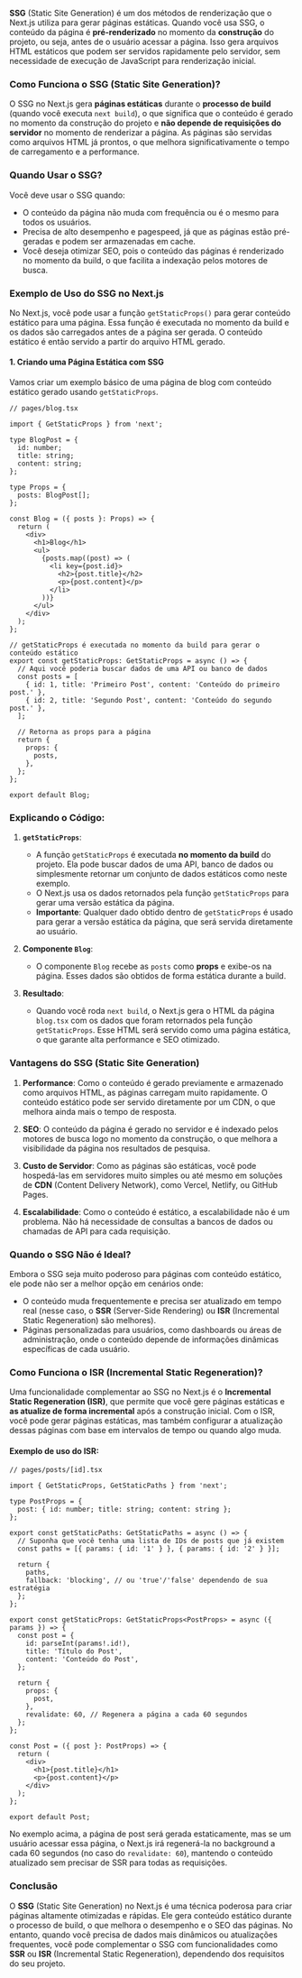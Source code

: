 **SSG** (Static Site Generation) é um dos métodos de renderização que o Next.js utiliza para gerar páginas estáticas. Quando você usa SSG, o conteúdo da página é **pré-renderizado** no momento da **construção** do projeto, ou seja, antes de o usuário acessar a página. Isso gera arquivos HTML estáticos que podem ser servidos rapidamente pelo servidor, sem necessidade de execução de JavaScript para renderização inicial.

### Como Funciona o SSG (Static Site Generation)?

O SSG no Next.js gera **páginas estáticas** durante o **processo de build** (quando você executa `next build`), o que significa que o conteúdo é gerado no momento da construção do projeto e **não depende de requisições do servidor** no momento de renderizar a página. As páginas são servidas como arquivos HTML já prontos, o que melhora significativamente o tempo de carregamento e a performance.

### Quando Usar o SSG?

Você deve usar o SSG quando:
- O conteúdo da página não muda com frequência ou é o mesmo para todos os usuários.
- Precisa de alto desempenho e pagespeed, já que as páginas estão pré-geradas e podem ser armazenadas em cache.
- Você deseja otimizar SEO, pois o conteúdo das páginas é renderizado no momento da build, o que facilita a indexação pelos motores de busca.

### Exemplo de Uso do SSG no Next.js

No Next.js, você pode usar a função `getStaticProps()` para gerar conteúdo estático para uma página. Essa função é executada no momento da build e os dados são carregados antes de a página ser gerada. O conteúdo estático é então servido a partir do arquivo HTML gerado.

#### 1. **Criando uma Página Estática com SSG**

Vamos criar um exemplo básico de uma página de blog com conteúdo estático gerado usando `getStaticProps`.

```tsx
// pages/blog.tsx

import { GetStaticProps } from 'next';

type BlogPost = {
  id: number;
  title: string;
  content: string;
};

type Props = {
  posts: BlogPost[];
};

const Blog = ({ posts }: Props) => {
  return (
    <div>
      <h1>Blog</h1>
      <ul>
        {posts.map((post) => (
          <li key={post.id}>
            <h2>{post.title}</h2>
            <p>{post.content}</p>
          </li>
        ))}
      </ul>
    </div>
  );
};

// getStaticProps é executada no momento da build para gerar o conteúdo estático
export const getStaticProps: GetStaticProps = async () => {
  // Aqui você poderia buscar dados de uma API ou banco de dados
  const posts = [
    { id: 1, title: 'Primeiro Post', content: 'Conteúdo do primeiro post.' },
    { id: 2, title: 'Segundo Post', content: 'Conteúdo do segundo post.' },
  ];

  // Retorna as props para a página
  return {
    props: {
      posts,
    },
  };
};

export default Blog;
```

### Explicando o Código:

1. **`getStaticProps`**:
   - A função `getStaticProps` é executada **no momento da build** do projeto. Ela pode buscar dados de uma API, banco de dados ou simplesmente retornar um conjunto de dados estáticos como neste exemplo.
   - O Next.js usa os dados retornados pela função `getStaticProps` para gerar uma versão estática da página.
   - **Importante**: Qualquer dado obtido dentro de `getStaticProps` é usado para gerar a versão estática da página, que será servida diretamente ao usuário.

2. **Componente `Blog`**:
   - O componente `Blog` recebe as `posts` como **props** e exibe-os na página. Esses dados são obtidos de forma estática durante a build.

3. **Resultado**:
   - Quando você roda `next build`, o Next.js gera o HTML da página `blog.tsx` com os dados que foram retornados pela função `getStaticProps`. Esse HTML será servido como uma página estática, o que garante alta performance e SEO otimizado.

### Vantagens do SSG (Static Site Generation)

1. **Performance**: Como o conteúdo é gerado previamente e armazenado como arquivos HTML, as páginas carregam muito rapidamente. O conteúdo estático pode ser servido diretamente por um CDN, o que melhora ainda mais o tempo de resposta.

2. **SEO**: O conteúdo da página é gerado no servidor e é indexado pelos motores de busca logo no momento da construção, o que melhora a visibilidade da página nos resultados de pesquisa.

3. **Custo de Servidor**: Como as páginas são estáticas, você pode hospedá-las em servidores muito simples ou até mesmo em soluções de **CDN** (Content Delivery Network), como Vercel, Netlify, ou GitHub Pages.

4. **Escalabilidade**: Como o conteúdo é estático, a escalabilidade não é um problema. Não há necessidade de consultas a bancos de dados ou chamadas de API para cada requisição.

### Quando o SSG Não é Ideal?

Embora o SSG seja muito poderoso para páginas com conteúdo estático, ele pode não ser a melhor opção em cenários onde:
- O conteúdo muda frequentemente e precisa ser atualizado em tempo real (nesse caso, o **SSR** (Server-Side Rendering) ou **ISR** (Incremental Static Regeneration) são melhores).
- Páginas personalizadas para usuários, como dashboards ou áreas de administração, onde o conteúdo depende de informações dinâmicas específicas de cada usuário.

### Como Funciona o ISR (Incremental Static Regeneration)?

Uma funcionalidade complementar ao SSG no Next.js é o **Incremental Static Regeneration (ISR)**, que permite que você gere páginas estáticas e **as atualize de forma incremental** após a construção inicial. Com o ISR, você pode gerar páginas estáticas, mas também configurar a atualização dessas páginas com base em intervalos de tempo ou quando algo muda.

#### Exemplo de uso do ISR:

```tsx
// pages/posts/[id].tsx

import { GetStaticProps, GetStaticPaths } from 'next';

type PostProps = {
  post: { id: number; title: string; content: string };
};

export const getStaticPaths: GetStaticPaths = async () => {
  // Suponha que você tenha uma lista de IDs de posts que já existem
  const paths = [{ params: { id: '1' } }, { params: { id: '2' } }];
  
  return {
    paths,
    fallback: 'blocking', // ou 'true'/'false' dependendo de sua estratégia
  };
};

export const getStaticProps: GetStaticProps<PostProps> = async ({ params }) => {
  const post = {
    id: parseInt(params!.id!),
    title: 'Título do Post',
    content: 'Conteúdo do Post',
  };

  return {
    props: {
      post,
    },
    revalidate: 60, // Regenera a página a cada 60 segundos
  };
};

const Post = ({ post }: PostProps) => {
  return (
    <div>
      <h1>{post.title}</h1>
      <p>{post.content}</p>
    </div>
  );
};

export default Post;
```

No exemplo acima, a página de post será gerada estaticamente, mas se um usuário acessar essa página, o Next.js irá regenerá-la no background a cada 60 segundos (no caso do `revalidate: 60`), mantendo o conteúdo atualizado sem precisar de SSR para todas as requisições.

### Conclusão

O **SSG** (Static Site Generation) no Next.js é uma técnica poderosa para criar páginas altamente otimizadas e rápidas. Ele gera conteúdo estático durante o processo de build, o que melhora o desempenho e o SEO das páginas. No entanto, quando você precisa de dados mais dinâmicos ou atualizações frequentes, você pode complementar o SSG com funcionalidades como **SSR** ou **ISR** (Incremental Static Regeneration), dependendo dos requisitos do seu projeto.

